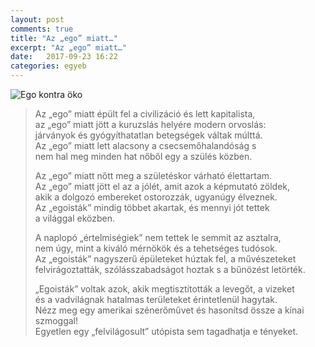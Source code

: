 ```yaml
---
layout: post
comments: true
title: "Az „ego” miatt…"
excerpt: "Az „ego” miatt…"
date:   2017-09-23 16:22
categories: egyeb
---
```


<img src="{{ site.url }}/assets/az_ego_miatt.jpg" class="image" alt="Ego kontra öko"/>

<br />
<blockquote>
<p>Az „ego” miatt épült fel a civilizáció és lett kapitalista,<br>
az „ego” miatt jött a kuruzslás helyére modern orvoslás:<br>
járványok és gyógyíthatatlan betegségek váltak múlttá.<br>
Az „ego” miatt lett alacsony a csecsemőhalandóság s<br>
nem hal meg minden hat nőből egy a szülés közben.
</p>

<p>Az „ego” miatt nőtt meg a születéskor várható élettartam.<br>
Az „ego” miatt jött el az a jólét, amit azok a képmutató zöldek,<br>
akik a dolgozó embereket ostorozzák, ugyanúgy élveznek.<br>
Az „egoisták” mindig többet akartak, és mennyi jót tettek<br>
a világgal eközben.</p>

<p>A naplopó „értelmiségiek” nem tettek le semmit az asztalra,<br>
nem úgy, mint a kiváló mérnökök és a tehetséges tudósok.<br>
Az „egoisták” nagyszerű épületeket húztak fel, a művészeteket<br>
felvirágoztatták, szólásszabadságot hoztak s a bűnözést letörték.</p>

<p>„Egoisták” voltak azok, akik megtisztították a levegőt, a vizeket<br>
és a vadvilágnak hatalmas területeket érintetlenül hagytak.<br>
Nézz meg egy amerikai szénerőművet és hasonítsd össze a kínai szmoggal!<br>
Egyetlen egy „felvilágosult” utópista sem tagadhatja e tényeket.</p>
</blockquote>
